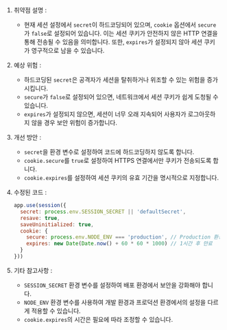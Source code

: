 1. 취약점 설명 :
   - 현재 세션 설정에서 `secret`이 하드코딩되어 있으며, `cookie` 옵션에서 `secure`가 `false`로 설정되어 있습니다. 이는 세션 쿠키가 안전하지 않은 HTTP 연결을 통해 전송될 수 있음을 의미합니다. 또한, `expires`가 설정되지 않아 세션 쿠키가 영구적으로 남을 수 있습니다.

2. 예상 위험 :
   - 하드코딩된 `secret`은 공격자가 세션을 탈취하거나 위조할 수 있는 위험을 증가시킵니다.
   - `secure`가 `false`로 설정되어 있으면, 네트워크에서 세션 쿠키가 쉽게 도청될 수 있습니다.
   - `expires`가 설정되지 않으면, 세션이 너무 오래 지속되어 사용자가 로그아웃하지 않을 경우 보안 위험이 증가합니다.

3. 개선 방안 :
   - `secret`을 환경 변수로 설정하여 코드에 하드코딩하지 않도록 합니다.
   - `cookie.secure`를 `true`로 설정하여 HTTPS 연결에서만 쿠키가 전송되도록 합니다.
   - `cookie.expires`를 설정하여 세션 쿠키의 유효 기간을 명시적으로 지정합니다.

4. 수정된 코드 :
   ```javascript
   app.use(session({
     secret: process.env.SESSION_SECRET || 'defaultSecret',
     resave: true,
     saveUninitialized: true,
     cookie: { 
       secure: process.env.NODE_ENV === 'production', // Production 환경에서만 secure 설정
       expires: new Date(Date.now() + 60 * 60 * 1000) // 1시간 후 만료
     }
   }))
   ```

5. 기타 참고사항 :
   - `SESSION_SECRET` 환경 변수를 설정하여 배포 환경에서 보안을 강화해야 합니다.
   - `NODE_ENV` 환경 변수를 사용하여 개발 환경과 프로덕션 환경에서의 설정을 다르게 적용할 수 있습니다.
   - `cookie.expires`의 시간은 필요에 따라 조정할 수 있습니다.